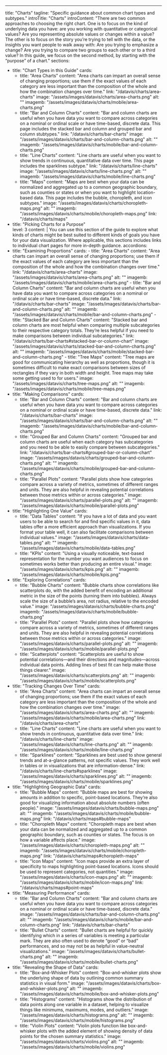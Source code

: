 ---
title: "Charts"
tagline: "Specific guidance about common chart types and subtypes."
introTitle: "Charts"
introContent: "There are two common approaches to choosing the right chart. One is to focus on the kind of underlying data you have: are you working with quantitative or categorical values? Are you representing absolute values or changes within a value? The other is to focus on the story you’re trying to tell with the data, or the insights you want people to walk away with: Are you trying to emphasize a change? Are you trying to compare two groups to each other or to a third value? In this guide, we focus on the second method, by starting with the “purpose” of a chart."
sections:
  - title: "Chart Types in this Guide"
    cards:
      - title: "Area Charts"
        content: "Area charts can impart an overall sense of changing proportions; use them if the exact values of each category are less important than the composition of the whole and how the combination changes over time."
        link: "/datavis/charts/area-charts"
        image: "/assets/images/datavis/charts/area-charts.png"
        alt: ""
        imagemb: "/assets/images/datavis/charts/mobile/area-charts.png"
      - title: "Bar and Column Charts"
        content: "Bar and column charts are useful when you have data you want to compare across categories on a nominal or ordinal scale or have time-based, discrete data. This page includes the stacked bar and column and grouped bar and column stubtypes."
        link: "/datavis/charts/bar-charts"
        image: "/assets/images/datavis/charts/bar-and-column-charts.png"
        alt: ""
        imagemb: "/assets/images/datavis/charts/mobile/bar-and-column-charts.png"
      - title: "Line Charts"
        content: "Line charts are useful when you want to show trends in continuous, quantitative data over time. This page includes the sparklines subtype."
        link: "/datavis/charts/line-charts"
        image: "/assets/images/datavis/charts/line-charts.png"
        alt: ""
        imagemb: "/assets/images/datavis/charts/mobile/line-charts.png"
      - title: "Maps"
        content: "Maps are best when your data can be normalized and aggregated up to a common geographic boundary, such as counties or states or when you want to highlight location-based data. This page includes the bubble, choropleth, and icon subtypes."
        image: "/assets/images/datavis/charts/choropleth-maps.png"
        alt: ""
        imagemb: "/assets/images/datavis/charts/mobile/choropleth-maps.png"
        link: "/datavis/charts/maps"
  - title: "Picking Charts for a Purpose"      
    level: 3
    content: | 
       You can use this section of the guide to explore what kinds of charts might be best suited to different kinds of goals you have for your data visualization. Where applicable, this sections includes links to individual chart pages for more in-depth guidance.
accordions:        
  - title: "Examining Proportions"
    cards:
        - title: "Area Charts"
          content: "Area charts can impart an overall sense of changing proportions; use them if the exact values of each category are less important than the composition of the whole and how the combination changes over time."
          link: "/datavis/charts/area-charts"
          image: "/assets/images/datavis/charts/area-charts.png"
          alt: ""
          imagemb: "/assets/images/datavis/charts/mobile/area-charts.png"
        - title: "Bar and Column Charts"
          content: "Bar and column charts are useful when you have data you want to compare across categories on a nominal or ordinal scale or have time-based, discrete data."
          link: "/datavis/charts/bar-charts"
          image: "/assets/images/datavis/charts/bar-and-column-charts.png"
          alt: ""
          imagemb: "/assets/images/datavis/charts/mobile/bar-and-column-charts.png"
        - title: "Stacked Bar and Column Charts"
          content: "Stacked bar and column charts are most helpful when comparing multiple subcategories to their respective category totals. They’re less helpful if you need to make comparisons between individual subcategories."
          link: "/datavis/charts/bar-charts#stacked-bar-or-column-chart"
          image: "/assets/images/datavis/charts/stacked-bar-and-column-charts.png"
          alt: ""
          imagemb: "/assets/images/datavis/charts/mobile/stacked-bar-and-column-charts.png"
        - title: "Tree Maps"
          content: "Tree maps are good for communicating hierarchy as well as proportions, though it is sometimes difficult to make exact comparisons between sizes of rectangles if they vary in both width and height. Tree maps may take some getting used to for users."
          image: "/assets/images/datavis/charts/tree-maps.png"
          alt: ""
          imagemb: "/assets/images/datavis/charts/mobile/tree-maps.png"
  - title: "Making Comparisons"
    cards:
      - title: "Bar and Column Charts"
        content: "Bar and column charts are useful when you have data you want to compare across categories on a nominal or ordinal scale or have time-based, discrete data."
        link: "/datavis/charts/bar-charts"
        image: "/assets/images/datavis/charts/bar-and-column-charts.png"
        alt: ""
        imagemb: "/assets/images/datavis/charts/mobile/bar-and-column-charts.png"
      - title: "Grouped Bar and Column Charts"
        content: "Grouped bar and column charts are useful when each category has subcategories and you need to be able to easily compare between subcategories."
        link: "/datavis/charts/bar-charts#grouped-bar-or-column-chart"
        image: "/assets/images/datavis/charts/grouped-bar-and-column-charts.png"
        alt: ""
        imagemb: "/assets/images/datavis/charts/mobile/grouped-bar-and-column-charts.png"
      - title: "Parallel Plots"
        content: "Parallel plots show how categories compare across a variety of metrics, sometimes of different ranges and units. They are also helpful in revealing potential correlations between those metrics within or across categories."
        image: "/assets/images/datavis/charts/parallel-plots.png"
        alt: ""
        imagemb: "/assets/images/datavis/charts/mobile/parallel-plots.png"
  - title: "Highlighting One Value"
    cards:
      - title: "Data Tables"
        content: "If you have a lot of data and you want users to be able to search for and find specific values in it, data tables offer a more efficient approach than visualizations. If you format your table well, it can also facilitate comparisons between individual values."
        image: "/assets/images/datavis/charts/data-tables.png"
        alt: ""
        imagemb: "/assets/images/datavis/charts/mobile/data-tables.png"
      - title: "KPIs"
        content: "Using a visually noticeable, text-based representation for the number you want audiences to focus on sometimes works better than producing an entire visual."
        image: "/assets/images/datavis/charts/kpis.png"
        alt: ""
        imagemb: "/assets/images/datavis/charts/mobile/kpis.png"    
  - title: "Exploring Correlations"
    cards:
      - title: "Bubble Charts"
        content: "Bubble charts show correlations like scatterplots do, with the added benefit of encoding an additional metric in the size of the points (turning them into bubbles). Always scale the size of a bubble’s area, not radius, relative to the encoded value."
        image: "/assets/images/datavis/charts/bubble-charts.png"
        imagemb: "/assets/images/datavis/charts/mobile/bubble-charts.png"
      - title: "Parallel Plots"
        content: "Parallel plots show how categories compare across a variety of metrics, sometimes of different ranges and units. They are also helpful in revealing potential correlations between those metrics within or across categories."
        image: "/assets/images/datavis/charts/parallel-plots.png"
        alt: ""
        imagemb: "/assets/images/datavis/charts/mobile/parallel-plots.png"
      - title: "Scatterplots"
        content: "Scatterplots are useful to show potential correlations—and their directions and magnitudes—across individual data points. Adding lines of best fit can help make those things clearer."
        image: "/assets/images/datavis/charts/scatterplots.png"
        alt: ""
        imagemb: "/assets/images/datavis/charts/mobile/scatterplots.png"
  - title: "Tracking Changes Over Time"
    cards:
      - title: "Area Charts"
        content: "Area charts can impart an overall sense of changing proportions; use them if the exact values of each category are less important than the composition of the whole and how the combination changes over time."
        image: "/assets/images/datavis/charts/area-charts.png"
        alt: ""
        imagemb:  "/assets/images/datavis/charts/mobile/area-charts.png"
        link: "/datavis/charts/area-charts"
      - title: "Line Charts"
        content: "Line charts are useful when you want to show trends in continuous, quantitative data over time."
        link: "/datavis/charts/line-charts"
        image: "/assets/images/datavis/charts/line-charts.png"
        alt: ""
        imagemb: "/assets/images/datavis/charts/mobile/line-charts.png"
      - title: "Sparklines"
        content: "Sparklines are best used to show general trends and at-a-glance patterns, not specific values. They work well in tables or in visualizations that are information-dense."
        link: "/datavis/charts/line-charts#sparklines"
        image: "/assets/images/datavis/charts/sparklines.png"
        alt: ""
        imagemb: "/assets/images/datavis/charts/mobile/sparklines.png"
  - title: "Highlighting Geographic Data"
    cards:
      - title: "Bubble Maps"
        content: "Bubble maps are best for showing amounts in addition to specific, point-based locations. They’re also good for visualizing information about absolute numbers (often people)."
        image: "/assets/images/datavis/charts/bubble-maps.png"
        alt: ""
        imagemb: "/assets/images/datavis/charts/mobile/bubble-maps.png"
        link: "/datavis/charts/maps#bubble-maps"
      - title: "Choropleth Maps"
        content: "Choropleth maps are best when your data can be normalized and aggregated up to a common geographic boundary, such as counties or states. The focus is on how a variable affects place."
        image: "/assets/images/datavis/charts/choropleth-maps.png"
        alt: ""
        imagemb: "/assets/images/datavis/charts/mobile/choropleth-maps.png"
        link: "/datavis/charts/maps#choropleth-maps"
      - title: "Icon Maps"
        content: "Icon maps provide an extra layer of specificity to maps highlighting point-based locations. Icons should be used to represent categories, not quantities."
        image: "/assets/images/datavis/charts/icon-maps.png"
        alt: ""
        imagemb: "/assets/images/datavis/charts/mobile/icon-maps.png"
        link: "/datavis/charts/maps#point-maps"
  - title: "Measuring Performance"
    cards:
      - title: "Bar and Column Charts"
        content: "Bar and column charts are useful when you have data you want to compare across categories on a nominal or ordinal scale or have time-based, discrete data."
        image: "/assets/images/datavis/charts/bar-and-column-charts.png"
        alt: ""
        imagemb: "/assets/images/datavis/charts/mobile/bar-and-column-charts.png"
        link: "/datavis/charts/bar-charts"
      - title: "Bullet Charts"
        content: "Bullet charts are helpful for quickly identifying which in a series of variables is meeting a particular mark. They are also often used to denote “good” or “bad” performances, and so may not be as helpful in value-neutral visualizations."
        image: "/assets/images/datavis/charts/bullet-charts.png"
        alt: ""
        imagemb: "/assets/images/datavis/charts/mobile/bullet-charts.png"
  - title: "Revealing the Shape of Data"
    cards:
      - title: "Box-and-Whisker Plots"
        content: "Box-and-whisker plots show the underlying shape of data by outlining common summary statistics in visual form."
        image: "/assets/images/datavis/charts/box-and-whisker-plots.png"
        alt: ""
        imagemb: "/assets/images/datavis/charts/mobile/box-and-whisker-plots.png"
      - title: "Histograms"
        content: "Histograms show the distribution of data points along one variable in a dataset, helping to visualize things like minimums, maximums, modes, and outliers."
        image: "/assets/images/datavis/charts/histograms.png"
        alt: ""
        imagemb: "/assets/images/datavis/charts/mobile/histograms.png"
      - title: "Violin Plots"
        content: "Violin plots function like box-and-whisker plots with the added element of showing density of data points for the chosen summary statistics."
        image: "/assets/images/datavis/charts/violins.png"
        alt: ""
        imagemb: "/assets/images/datavis/charts/mobile/violins.png"

        

